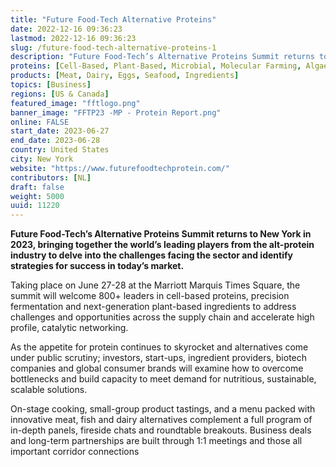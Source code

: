 ```yaml
---
title: "Future Food-Tech Alternative Proteins"
date: 2022-12-16 09:36:23
lastmod: 2022-12-16 09:36:23
slug: /future-food-tech-alternative-proteins-1
description: "Future Food-Tech’s Alternative Proteins Summit returns to New York in 2023, bringing together the world’s leading players from the alt-protein industry to delve into the challenges facing the sector and identify strategies for success in today’s market.Taking place on June 27-28 at the Marriott Marquis Times Square, the summit will welcome 800+ leaders in cell-based proteins, precision fermentation and next-generation plant-based ingredients to address challenges and opportunities across the supply chain and accelerate high profile, catalytic networking."
proteins: [Cell-Based, Plant-Based, Microbial, Molecular Farming, Algae, Fungi]
products: [Meat, Dairy, Eggs, Seafood, Ingredients]
topics: [Business]
regions: [US & Canada]
featured_image: "fftlogo.png"
banner_image: "FFTP23 -MP - Protein Report.png"
online: FALSE
start_date: 2023-06-27
end_date: 2023-06-28
country: United States
city: New York
website: "https://www.futurefoodtechprotein.com/"
contributors: [NL]
draft: false
weight: 5000
uuid: 11220
---
```

<p><strong>Future Food-Tech’s Alternative Proteins Summit returns to New York in 2023, bringing together the world’s leading players from the alt-protein industry to delve into the challenges facing the sector and identify strategies for success in today’s market.</strong></p>
<p>Taking place on June 27-28 at the Marriott Marquis Times Square, the summit will welcome 800+ leaders in cell-based proteins, precision fermentation and next-generation plant-based ingredients to address challenges and opportunities across the supply chain and accelerate high profile, catalytic networking.</p>
<p>As the appetite for protein continues to skyrocket and alternatives come under public scrutiny; investors, start-ups, ingredient providers, biotech companies and global consumer brands will examine how to overcome bottlenecks and build capacity to meet demand for nutritious, sustainable, scalable solutions.</p>
<p>On-stage cooking, small-group product tastings, and a menu packed with innovative meat, fish and dairy alternatives complement a full program of in-depth panels, fireside chats and roundtable breakouts. Business deals and long-term partnerships are built through 1:1 meetings and those all important corridor connections</p>
